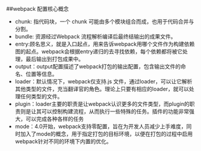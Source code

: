 ##webpack 配置核心概念
* chunk: 指代码块，⼀个 chunk 可能由多个模块组合⽽成，也⽤于代码合并与分割。
* bundle: 资源经过Webpack 流程解析编译后最终结输出的成果⽂件。
* entry:顾名思义，就是⼊⼝起点，⽤来告诉webpack⽤哪个⽂件作为构建依赖图的起点。webpack会根据entry递归的去寻找依赖，每个依赖都将被它处理，最后输出到打包成果中。
* output：output配置描述了webpack打包的输出配置，包含输出⽂件的命名、位置等信息。
* loader：默认情况下，webpack仅⽀持.js ⽂件，通过loader，可以让它解析其他类型的⽂件，充当翻译官的⻆⾊。理论上只要有相应的loader，就可以处理任何类型的⽂件。
* plugin：loader主要的职责是让webpack认识更多的⽂件类型，⽽plugin的职责则是让其可以控制构建流程，从⽽执⾏⼀些特殊的任务。插件的功能⾮常强⼤，可以完成各种各样的任务
* mode：4.0开始，webpack⽀持零配置，旨在为开发⼈员减少上⼿难度，同时加⼊了mode的概念，⽤于指定打包的⽬标环境，以便在打包的过程中启⽤webpack针对不同的环境下内置的优化。

